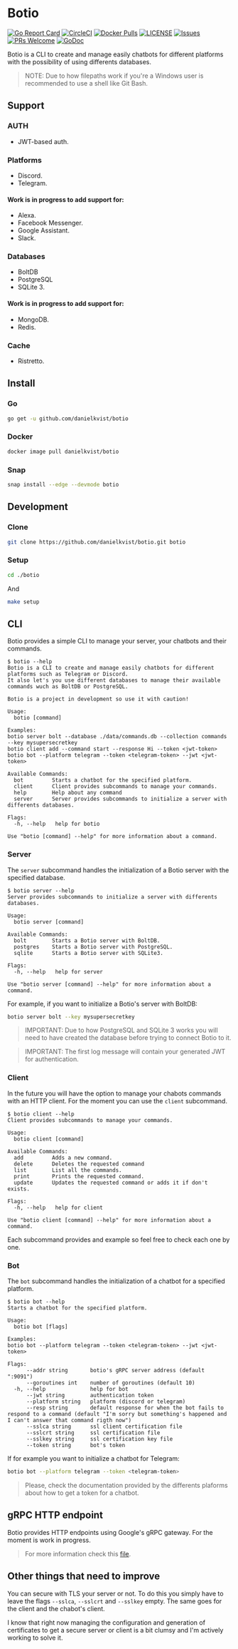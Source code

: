 # Botio

[![Go Report Card](https://goreportcard.com/badge/github.com/danielkvist/botio)](https://goreportcard.com/report/github.com/danielkvist/botio)
[![CircleCI](https://circleci.com/gh/danielkvist/botio.svg?style=svg)](https://circleci.com/gh/danielkvist/botio)
[![Docker Pulls](https://img.shields.io/docker/pulls/danielkvist/botio.svg?maxAge=604800)](https://hub.docker.com/r/danielkvist/botio/)
[![LICENSE](https://img.shields.io/github/license/danielkvist/botio)](https://github.com/danielkvist/botio/blob/master/LICENSE)
[![Issues](https://img.shields.io/github/issues/danielkvist/botio)](https://github.com/danielkvist/botio/issues)
[![PRs Welcome](https://img.shields.io/badge/PRs-welcome-brightgreen.svg)](http://makeapullrequest.com)
[![GoDoc](https://godoc.org/github.com/danielkvist/botio?status.svg)](https://godoc.org/github.com/danielkvist/botio)

Botio is a CLI to create and manage easily chatbots for different platforms with the possibility of using differents databases.

> NOTE: Due to how filepaths work if you're a Windows user is recommended to use a shell like Git Bash.

## Support

### AUTH

- JWT-based auth.

### Platforms

- Discord.
- Telegram.

#### Work is in progress to add support for:

- Alexa.
- Facebook Messenger.
- Google Assistant.
- Slack.

### Databases

- BoltDB
- PostgreSQL
- SQLite 3.

#### Work is in progress to add support for:

- MongoDB.
- Redis.

### Cache

- Ristretto.

## Install

### Go

```bash
go get -u github.com/danielkvist/botio
```

### Docker

```bash
docker image pull danielkvist/botio
```

### Snap

```bash
snap install --edge --devmode botio
```

## Development

### Clone

```bash
git clone https://github.com/danielkvist/botio.git botio
```

### Setup

```bash
cd ./botio
```

And

```bash
make setup
```

## CLI

Botio provides a simple CLI to manage your server, your chatbots and their commands.

```text
$ botio --help
Botio is a CLI to create and manage easily chatbots for different platforms such as Telegram or Discord.  
It also let's you use different databases to manage their available commands wuch as BoltDB or PostgreSQL.

Botio is a project in development so use it with caution!

Usage:
  botio [command]

Examples:
botio server bolt --database ./data/commands.db --collection commands --key mysupersecretkey
botio client add --command start --response Hi --token <jwt-token>
botio bot --platform telegram --token <telegram-token> --jwt <jwt-token>

Available Commands:
  bot         Starts a chatbot for the specified platform.
  client      Client provides subcommands to manage your commands.
  help        Help about any command
  server      Server provides subcommands to initialize a server with differents databases.

Flags:
  -h, --help   help for botio

Use "botio [command] --help" for more information about a command.
```

### Server

The `server` subcommand handles the initialization of a Botio server with the specified database.

```text
$ botio server --help
Server provides subcommands to initialize a server with differents databases.

Usage:
  botio server [command]

Available Commands:
  bolt        Starts a Botio server with BoltDB.
  postgres    Starts a Botio server with PostgreSQL.
  sqlite      Starts a Botio server with SQLite3.

Flags:
  -h, --help   help for server

Use "botio server [command] --help" for more information about a command.
```

For example, if you want to initialize a Botio's server with BoltDB:

```bash
botio server bolt --key mysupersecretkey
```

> IMPORTANT: Due to how PostgreSQL and SQLite 3 works you will need to have created the database before trying to connect Botio to it.

> IMPORTANT: The first log message will contain your generated JWT for authentication.

### Client

In the future you will have the option to manage your chabots commands with an HTTP client. For the moment you can use the `client` subcommand.

```text
$ botio client --help
Client provides subcommands to manage your commands.

Usage:
  botio client [command]

Available Commands:
  add         Adds a new command.
  delete      Deletes the requested command
  list        List all the commands.
  print       Prints the requested command.
  update      Updates the requested command or adds it if don't exists.  

Flags:
  -h, --help   help for client

Use "botio client [command] --help" for more information about a command.
```

Each subcommand provides and example so feel free to check each one by one.

### Bot

The `bot` subcommand handles the initialization of a chatbot for a specified platform.

```text
$ botio bot --help
Starts a chatbot for the specified platform.

Usage:
  botio bot [flags]

Examples:
botio bot --platform telegram --token <telegram-token> --jwt <jwt-token>

Flags:
      --addr string       botio's gRPC server address (default ":9091")
      --goroutines int    number of goroutines (default 10)
  -h, --help              help for bot
      --jwt string        authentication token
      --platform string   platform (discord or telegram)
      --resp string       default response for when the bot fails to respond to a command (default "I'm sorry but something's happened and I can't answer that command rigth now")
      --sslca string      ssl client certification file
      --sslcrt string     ssl certification file
      --sslkey string     ssl certification key file
      --token string      bot's token
```

If for example you want to initialize a chatbot for Telegram:

```bash
botio bot --platform telegram --token <telegram-token>
```

> Please, check the documentation provided by the differents plaforms about how to get a token for a chatbot.

## gRPC HTTP endpoint

Botio provides HTTP endpoints using Google's gRPC gateway. For the moment is work in progress.

> For more information check this [file](https://github.com/danielkvist/botio/blob/master/proto/commands.proto).

## Other things that need to improve

You can secure with TLS your server or not. To do this you simply have to leave the flags `--sslca`, `--sslcrt` and `--sslkey` empty. The same goes for the client and the chabot's client.

I know that right now managing the configuration and generation of certificates to get a secure server or client is a bit clumsy and I'm actively working to solve it.
